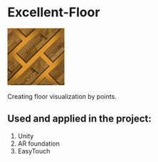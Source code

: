 # Excellent-Floor
![Excellent Floor icon](https://github.com/MarevoVision/Excellent-Floor/blob/master/Excellent-floor-icon-for-github.png?raw=true)

Creating floor visualization by points.

## Used and applied in the project:

1. Unity
2. AR foundation
3. EasyTouch
